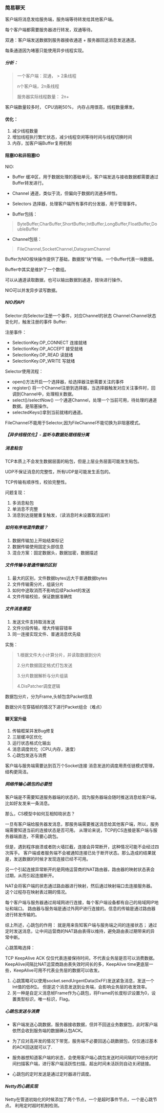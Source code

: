 ### **简易聊天**

客户端将消息发给服务端，服务端等待转发给其他客户端。

每个客户端都需要服务器进行转发，双通等待。

双通：客户端发送数据到服务器接收通道 + 服务器回送消息发送通道。

每条通道因为堵塞只能使用异步线程实现。


##### 分析：

> 一个客户端：双通， > 2条线程
> 
>n个客户端，2n条线程
>
>服务器实际线程数量： 2n+


客户端数量较多时，
CPU消耗50%， 内存占用很高，线程数量爆发。


#### 优化：

1. 减少线程数量
2. 增加线程执行繁忙状态，减少线程空闲等待时间与线程切换时间
3. 内存，加客户端Buffer复用机制


#### 阻塞IO和非阻塞IO
NIO:
* Buffer 缓冲区，用于数据处理的基础单元，客户端发送与接收数据都需要通过Buffer转发进行。
* Channel 通道，类似于流，但偏向于数据的流通多样性。
* Selectors 选择器，处理客户端所有事件的分发器，用于管理事件。

* Buffer包括：
> ByteBuffer,CharBuffer,ShortBuffer,IntBuffer,LongBuffer,FloatBuffer,DoubleBuffer

* Channel包括：
> FileChannel,SocketChannel,DatagramChannel

Buffer为NIO按块操作提供了基础，数据按“块”传输。一个Buffer代表一块数据。

Buffer中其实是维护了一个数组。

可以从通道读取数据，也可以输出数据到通道，按块进行操作。

NIO可以并发异步读写数据。

##### NIO的API

Selector:向Selector注册一个事件，对应Channel的状态
Channel:Channel状态变化时，触发注册的事件
Buffer:

注册事件：
* SelectionKey.OP_CONNECT 连接就绪
* SelectionKey.OP_ACCEPT  接受就绪
* SelectionKey.OP_READ  读就绪
* SelectionKey.OP_WRITE  写就绪

Selector使用流程：
* open()方法开启一个选择器，给选择器注册需要关注的事件
* register() 将一个Channel注册到选择器，当选择器触发对应关注事件时，回调到Channel中，处理相关数据。
* select()/selectNow() 一个通道Channel，处理一个当前可用，待处理的通道数据。是阻塞操作。
* selectedKeys()拿到当前就绪的通道。

FileChannel不能用于Selector,因为FileChannel不能切换为非阻塞模式。


##### 【异步线程优化】- 监听与数据处理线程分离

##### 消息粘包

TCP本质上不会发生数据层面的粘包，但是上层业务层面可能发生粘包。

UDP不保证消息的完整性，所有UDP是可能发生丢包的。

TCP传输有顺序性，校验完整性。

问题复现：
1. 多消息粘包
2. 单消息不完整
3. 消息到达提醒重复触发，（读消息时未设置取消监听）

##### 如何有序地混传数据？
1. 数据传输加上开始结束标记
2. 数据传输使用固定头部信息
3. 混合方案：固定数据头，数据加密，数据描述

##### 文件传输与普通传输的区别
1. 最大的区别，文件数据bytes远大于普通数据bytes
2. 文件传输需分片，组装分片
3. 如何中途取消而不影响后续Packet的发送
4. 文件传输校验，保证数据准确性

##### 文件消息模型
1. 发送文件支持取消发送
2. 文件分段传输，增大传输容错率
3. 同一连接实现文件、普通消息优先级

实施：
> 1.根据文件大小计算分片，并读取数据到分片
>
> 2.分片数据固定格式打包发送
>
> 3.分片数据解析与分片组装
>
> 4.DisPatcher调度逻辑 


数据包分片，分为Frame,头帧包含Packet信息

数据分片在穿插帧的情况下进行Packet组合（难点）

#### 聊天室升级

1. 传输框架并发Bug修复
2. 三层缓冲区优化
3. 运行状态格式化输出
4. 消息调度优化（CPU,内存，速度）
5. 心跳包发送与消费

客户端与服务端需要达到百万个Socket连接
消息发送的调度用责任链模式管理，结构更简洁。

##### 网络传输心跳包的必要性

客户端是不需要知道服务器端的状态的，因为服务器端会随时推送消息给客户端，比如好友发来一条消息。

那么，CS模型中如何互相知晓状态？

一旦有客户端给服务器发消息，那服务端需要推送消息给其他客户端，所以，服务端需要知道当前的连接状态是否可用。
从理论来说，TCP的CS连接是客户端与服务器端直连，不需要心跳包。

但是，遇到程序崩溃或者防火墙拦截，连接会异常断开，这种情况可能不会经过四次挥手。
客户端或者服务端不会被通知连接已处于断开状态。那么造成的结果就是，发送数据的时候才发现连接已经不可用。

另一个引起连接异常断开的是网络运营商的NAT路由器，路由器的映射状态表会过期，从而引起连接断开。

NAT会将客户端的状态通过路由器进行映射，然后通过映射端口去连接服务器。
这个过程存在映射表过期的情况。

每个客户端与服务器通过局域网进行连接，每个客户端设备都有自己的局域网IP地址和端口。
路由器与服务端是通过外网IP进行连接的。信息的传输是通过路由器进行转发传输的。

综上所述，心跳包的作用：
就是用来告知客户端与服务端之间的连接状态；
通过定时发送消息，让中间运营商的NAT路由表得以维持，避免路由表过期带来的异常中断。

心跳策略选择：

TCP KeepAlive ACK 仅仅代表连接保持时间，不代表业务层是否可以消费数据。
KeepAlive间隔比NAT运营商路由表失效时间长的多，KeepAlive time更底层一些，KeepAlive可用不代表业务层的数据可以收发。

1. 心跳策略可以使用socket.sendUrgentData(0xFF)发送紧急消息，发送一个Int值的低8位。
但是这个消息发送到业务端，会影响业务层的收发效率。
2. 另一种是自定义消息帧Frame作为心跳包，将Frame的长度标识设置为0，设置类型标识，唯一标识，Flag。

##### 心跳包发送与消费

* 客户端发送心跳数据，服务器接收数据，但并不回送业务数据包，此时客户端依然会收到服务端的数据确认包ACK。

* 为了应对高并发的情况下带宽，服务端不必要回送心跳数据包，仅仅通过基本的ACK回送就可以了.

* 服务器想知道客户端的状态，会使用客户端心跳包发送时间间隔的10倍长的时间扫描客户端，进行客户端活跃性扫描，超出时间未活跃则自动关闭链接。

* 心跳包的定时发送是通过定时器进行调度。

##### Netty的心跳实现

Netty在管道初始化的时候添加了两个节点，一个是超时事件节点，一个是心跳节点。
利用定时超时机制检测。
























